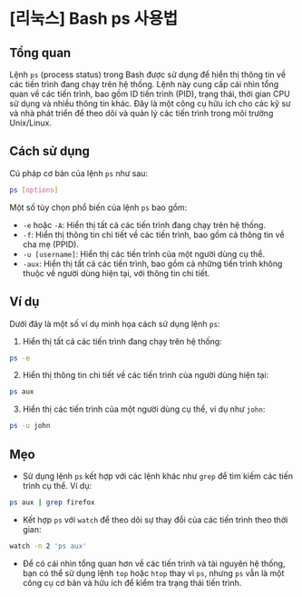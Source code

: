 # [리눅스] Bash ps 사용법

## Tổng quan
Lệnh `ps` (process status) trong Bash được sử dụng để hiển thị thông tin về các tiến trình đang chạy trên hệ thống. Lệnh này cung cấp cái nhìn tổng quan về các tiến trình, bao gồm ID tiến trình (PID), trạng thái, thời gian CPU sử dụng và nhiều thông tin khác. Đây là một công cụ hữu ích cho các kỹ sư và nhà phát triển để theo dõi và quản lý các tiến trình trong môi trường Unix/Linux.

## Cách sử dụng
Cú pháp cơ bản của lệnh `ps` như sau:

```bash
ps [options]
```

Một số tùy chọn phổ biến của lệnh `ps` bao gồm:

- `-e` hoặc `-A`: Hiển thị tất cả các tiến trình đang chạy trên hệ thống.
- `-f`: Hiển thị thông tin chi tiết về các tiến trình, bao gồm cả thông tin về cha mẹ (PPID).
- `-u [username]`: Hiển thị các tiến trình của một người dùng cụ thể.
- `-aux`: Hiển thị tất cả các tiến trình, bao gồm cả những tiến trình không thuộc về người dùng hiện tại, với thông tin chi tiết.

## Ví dụ
Dưới đây là một số ví dụ minh họa cách sử dụng lệnh `ps`:

1. Hiển thị tất cả các tiến trình đang chạy trên hệ thống:

```bash
ps -e
```

2. Hiển thị thông tin chi tiết về các tiến trình của người dùng hiện tại:

```bash
ps aux
```

3. Hiển thị các tiến trình của một người dùng cụ thể, ví dụ như `john`:

```bash
ps -u john
```

## Mẹo
- Sử dụng lệnh `ps` kết hợp với các lệnh khác như `grep` để tìm kiếm các tiến trình cụ thể. Ví dụ:

```bash
ps aux | grep firefox
```

- Kết hợp `ps` với `watch` để theo dõi sự thay đổi của các tiến trình theo thời gian:

```bash
watch -n 2 'ps aux'
```

- Để có cái nhìn tổng quan hơn về các tiến trình và tài nguyên hệ thống, bạn có thể sử dụng lệnh `top` hoặc `htop` thay vì `ps`, nhưng `ps` vẫn là một công cụ cơ bản và hữu ích để kiểm tra trạng thái tiến trình.